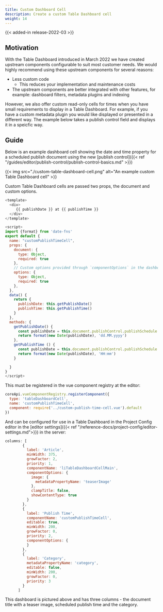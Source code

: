 ```yaml
---
title: Custom Dashboard Cell
description: Create a custom Table Dashboard cell
weight: 14
---
```


{{< added-in release-2022-03 >}}

## Motivation

With the Table Dashboard introduced in March 2022 we have created upstream components configurable to suit most customer needs. We would highly recommend using these upstream components for several reasons:
- Less custom code
  - This reduces your implementation and maintenance costs
- The upstream components are better integrated with other features, for example: dashboard filters, metadata plugins and indexing

However, we also offer custom read-only cells for times when you have small requirements to display in a Table Dashboard. For example, if you have a custom metadata plugin you would like displayed or presented in a different way. The example below takes a publish control field and displays it in a speicfic way.


## Guide

Below is an example dashboard cell showing the date and time property for a scheduled publish document using the new [publish control]({{< ref "/guides/editor/publish-control/publish-control-basics.md" >}})

{{< img src="./custom-table-dashboard-cell.png" alt="An example custom Table Dashboard cell" >}}

Custom Table Dashboard cells are passed two props, the document and custom options.

```js
<template>
  <div>
     {{ publishDate }} at {{ publishTime }}
  </div>
</template>

<script>
import {format} from 'date-fns'
export default {
  name: "customPublishTimeCell",
  props: {
    document: {
      type: Object,
      required: true
    },
    // Custom options provided through `componentOptions` in the dashboard config
    options: {
      type: Object,
      required: true
    },
  },
  data() {
    return {
      publishDate: this.getPublishDate()
      publishTime: this.getPublishTime()
    }
  },
  methods: {
    getPublishDate() {
      const publishDate = this.document.publishControl.publishSchedule.date // UTC String, e.g. 2022-12-14T17:03:00.000Z
      return format(new Date(publishDate), 'dd.MM.yyyy')
    },
    getPublishTime () {
      const publishDate = this.document.publishControl.publishSchedule.date // UTC String, e.g. 2022-12-14T17:03:00.000Z
      return format(new Date(publishDate), 'HH:mm')
    }

  }
}
</script>

```

This must be registered in the vue component registry at the editor:

```js
coreApi.vueComponentRegistry.registerComponent({
  type: 'tableDashboardCell',
  name: 'customPublishTimeCell',
  component: require('../custom-publish-time-cell.vue').default
})
```

And can be configured for use in a Table Dashboard in the Project Config editor in the [editor settings]({{< ref "/reference-docs/project-config/editor-settings.md">}}) in the server:

```js
columns: [
        {
          label: 'Article',
          minWidth: 375,
          growFactor: 2,
          priority: 1,
          componentName: 'liTableDashboardCellMain',
          componentOptions: {
            image: {
              metadataPropertyName: 'teaserImage'
            },
            clampTitle: false,
            showContentType: true
          }
        },
        {
          label: 'Publish Time',
          componentName: 'customPublishTimeCell',
          editable: true,
          minWidth: 200,
          growFactor: 0,
          priority: 2,
          componentOptions: {
          }
        },
        {
          label: 'Category',
          metadataPropertyName: 'category',
          editable: false,
          minWidth: 200,
          growFactor: 0,
          priority: 3
        }
      ]
  ```

This dashboard is pictured above and has three columns - the document title with a teaser image, scheduled publish time and the category.